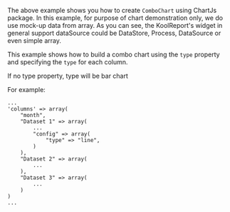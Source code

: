 The above example shows you how to create `ComboChart` using ChartJs package. In this example, for purpose of chart demonstration only, we do use mock-up data from array. As you can see, the KoolReport's widget in general support dataSource could be DataStore, Process, DataSource or even simple array.

This example shows how to build a combo chart using the <code>type</code> property and specifying the <code>type</code> for each column.

If no type property, type will be bar chart

For example:

    ...
    'columns' => array(
        "month",
        "Dataset 1" => array(
            ...
            "config" => array(
                "type" => "line",
            )
        ),
        "Dataset 2" => array(
            ...
        ),
        "Dataset 3" => array(
            ...
        )
    )
    ...